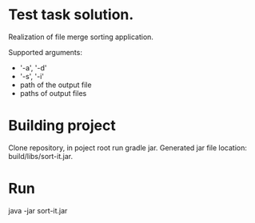 # Test task solution.

Realization of file merge sorting application.

Supported arguments:

  - '-a', '-d'
  - '-s', '-i'
  - path of the output file
  - paths of output files

# Building project
Clone repository, in poject root run gradle jar.
Generated jar file location: build/libs/sort-it.jar.

# Run
java -jar sort-it.jar
